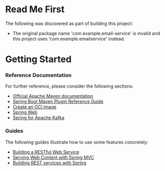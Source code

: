 # Read Me First
The following was discovered as part of building this project:

* The original package name 'com.example.email-service' is invalid and this project uses 'com.example.emailservice' instead.

# Getting Started

### Reference Documentation
For further reference, please consider the following sections:

* [Official Apache Maven documentation](https://maven.apache.org/guides/index.html)
* [Spring Boot Maven Plugin Reference Guide](https://docs.spring.io/spring-boot/docs/3.0.0-RC1/maven-plugin/reference/html/)
* [Create an OCI image](https://docs.spring.io/spring-boot/docs/3.0.0-RC1/maven-plugin/reference/html/#build-image)
* [Spring Web](https://docs.spring.io/spring-boot/docs/3.0.0-RC1/reference/htmlsingle/#web)
* [Spring for Apache Kafka](https://docs.spring.io/spring-boot/docs/3.0.0-RC1/reference/htmlsingle/#messaging.kafka)

### Guides
The following guides illustrate how to use some features concretely:

* [Building a RESTful Web Service](https://spring.io/guides/gs/rest-service/)
* [Serving Web Content with Spring MVC](https://spring.io/guides/gs/serving-web-content/)
* [Building REST services with Spring](https://spring.io/guides/tutorials/rest/)

